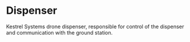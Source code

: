 Dispenser 
=====

Kestrel Systems drone dispenser, responsible for control of the dispenser and communication with the ground station.

